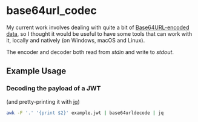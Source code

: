 # base64url_codec

My current work involves dealing with quite a bit of [Base64URL-encoded data](https://jwt.io/), so I thought it would be useful to have some tools that can work with it, locally and natively (on Windows, macOS and Linux).

The encoder and decoder both read from _stdin_ and write to _stdout_.

## Example Usage
### Decoding the payload of a JWT
(and pretty-printing it with [jq](https://stedolan.github.io/jq/))
```sh
awk -F '.' '{print $2}' example.jwt | base64urldecode | jq
```
